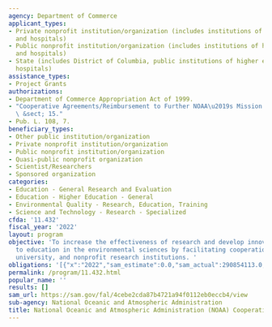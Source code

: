 ```yaml
---
agency: Department of Commerce
applicant_types:
- Private nonprofit institution/organization (includes institutions of higher education
  and hospitals)
- Public nonprofit institution/organization (includes institutions of higher education
  and hospitals)
- State (includes District of Columbia, public institutions of higher education and
  hospitals)
assistance_types:
- Project Grants
authorizations:
- Department of Commerce Appropriation Act of 1999.
- "Cooperative Agreements/Reimbursement to Further NOAA\u2019s Mission. 15 U.S.C.\
  \ &sect; 15."
- Pub. L. 108, 7.
beneficiary_types:
- Other public institution/organization
- Private nonprofit institution/organization
- Public nonprofit institution/organization
- Quasi-public nonprofit organization
- Scientist/Researchers
- Sponsored organization
categories:
- Education - General Research and Evaluation
- Education - Higher Education - General
- Environmental Quality - Research, Education, Training
- Science and Technology - Research - Specialized
cfda: '11.432'
fiscal_year: '2022'
layout: program
objective: 'To increase the effectiveness of research and develop innovative approaches
  to education in the environmental sciences by facilitating cooperation between government,
  university, and nonprofit research institutions. '
obligations: '[{"x":"2022","sam_estimate":0.0,"sam_actual":290854113.0,"usa_spending_actual":291136383.31},{"x":"2023","sam_estimate":331973676.0,"sam_actual":0.0,"usa_spending_actual":233659512.31},{"x":"2024","sam_estimate":360000000.0,"sam_actual":0.0,"usa_spending_actual":0.0}]'
permalink: /program/11.432.html
popular_name: ''
results: []
sam_url: https://sam.gov/fal/4cebe2cda87b4721a94f0112eb0eccb4/view
sub-agency: National Oceanic and Atmospheric Administration
title: National Oceanic and Atmospheric Administration (NOAA) Cooperative Institutes
---
```


